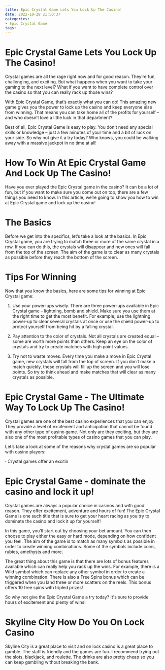 ```yaml
---
title: Epic Crystal Game Lets You Lock Up The Casino!
date: 2022-10-28 21:50:37
categories:
- Epic Crystal Game
tags:
---
```



#  Epic Crystal Game Lets You Lock Up The Casino!

Crystal games are all the rage right now and for good reason. They’re fun, challenging, and exciting. But what happens when you want to take your gaming to the next level? What if you want to have complete control over the casino so that you can really rack up those wins?

With Epic Crystal Game, that’s exactly what you can do! This amazing new game gives you the power to lock up the casino and keep everyone else from winning. That means you can take home all of the profits for yourself – and who doesn’t love a little luck in that department?

Best of all, Epic Crystal Game is easy to play. You don’t need any special skills or knowledge – just a few minutes of your time and a bit of luck on your side. So why not give it a try today? Who knows, you could be walking away with a massive jackpot in no time at all!

#  How To Win At Epic Crystal Game And Lock Up The Casino!

Have you ever played the Epic Crystal game in the casino? It can be a lot of fun, but if you want to make sure you come out on top, there are a few things you need to know. In this article, we’re going to show you how to win at Epic Crystal game and lock up the casino!

# The Basics

Before we get into the specifics, let’s take a look at the basics. In Epic Crystal game, you are trying to match three or more of the same crystal in a row. If you can do this, the crystals will disappear and new ones will fall from the top of the screen. The aim of the game is to clear as many crystals as possible before they reach the bottom of the screen.

# Tips For Winning

Now that you know the basics, here are some tips for winning at Epic Crystal game:

1. Use your power-ups wisely. There are three power-ups available in Epic Crystal game – lightning, bomb and shield. Make sure you use them at the right time to get the most benefit. For example, use the lightning power-up to clear several crystals at once or use the shield power-up to protect yourself from being hit by a falling crystal.

2. Pay attention to the color of crystals. Not all crystals are created equal – some are worth more points than others. Keep an eye on the color of crystals and try to create matches with high point values.

3. Try not to waste moves. Every time you make a move in Epic Crystal game, new crystals will fall from the top of screen. If you don’t make a match quickly, these crystals will fill up the screen and you will lose points. So try to think ahead and make matches that will clear as many crystals as possible.

#  Epic Crystal Game - The Ultimate Way To Lock Up The Casino!

Crystal games are one of the best casino experiences that you can enjoy. They provide a level of excitement and anticipation that cannot be found with any other type of casino game. Not only are they exciting, but they are also one of the most profitable types of casino games that you can play.

Let’s take a look at some of the reasons why crystal games are so popular with casino players:

· Crystal games offer an excitin

#  Epic Crystal Game - dominate the casino and lock it up!

Crystal games are always a popular choice in casinos and with good reason. They offer excitement, adventure and hours of fun! The Epic Crystal Game is one such title that is sure to get your heart racing as you try to dominate the casino and lock it up for yourself!

In this game, you'll start out by choosing your bet amount. You can then choose to play either the easy or hard mode, depending on how confident you feel. The aim of the game is to match as many symbols as possible in order to create winning combinations. Some of the symbols include coins, rubies, amethysts and more.

The great thing about this game is that there are lots of bonus features available which can really help you rack up the wins. For example, there is a Wild symbol which can replace any other symbol in order to create a winning combination. There is also a Free Spins bonus which can be triggered when you land three or more scatters on the reels. This bonus offers 10 free spins with tripled prizes!

So why not give the Epic Crystal Game a try today? It's sure to provide hours of excitement and plenty of wins!

#  Skyline City How Do You On Lock Casino

Skyline City is a great place to visit and on lock casino is a great place to gamble. The staff is friendly and the games are fun. I recommend trying out the slots, blackjack, and roulette. The drinks are also pretty cheap so you can keep gambling without breaking the bank.